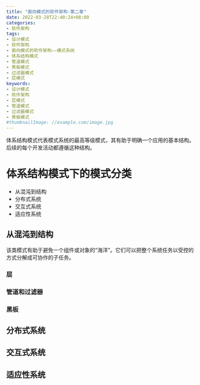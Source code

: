 ```yaml
---
title: "面向模式的软件架构-第二章"
date: 2022-03-28T22:40:24+08:00
categories:
- 软件架构
tags:
- 设计模式
- 软件架构
- 面向模式的软件架构——模式系统
- 体系结构模式
- 管道模式
- 黑板模式
- 过滤器模式
- 层模式
keywords:
- 设计模式
- 软件架构
- 层模式
- 管道模式
- 过滤器模式
- 黑板模式
#thumbnailImage: //example.com/image.jpg
---
```


体系结构模式代表模式系统的最高等级模式，其有助于明确一个应用的基本结构。 
后续的每个开发活动都遵循这种结构。  

<!--more-->

# 体系结构模式下的模式分类

- 从混沌到结构
- 分布式系统
- 交互式系统
- 适应性系统

## 从混沌到结构

该类模式有助于避免一个组件或对象的“海洋”。它们可以把整个系统任务以受控的方式分解成可协作的子任务。

### 层



### 管道和过滤器



### 黑板


## 分布式系统


## 交互式系统


## 适应性系统
